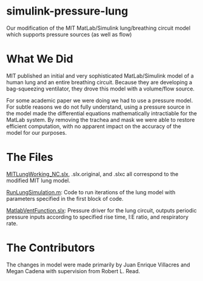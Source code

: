 # simulink-pressure-lung
Our modification of the MIT MatLab/Simulink lung/breathing circuit model which supports pressure sources (as well as flow)

# What We Did

MIT published an initial and very sophisticated MatLab/Simulink model of a human lung and an entire breathing circuit. Because they are developing a bag-squeezing ventilator, they drove this model with a volume/flow source.

For some academic paper we were doing we had to use a pressure model.  For subtle reasons we do not fully understand, using a pressure source in the 
model made the differential equations mathematically intractiable for the MatLab system. By removing the trachea and mask we were able to restore
efficient computation, with no apparent impact on the accuracy of the model for our purposes.


# The Files

[MITLungWorking_NC.slx](https://github.com/PubInv/simulink-pressure-lung/blob/master/model/Lung%20Sim%20PVC/MITLungWorking_NC.slx), .slx.original, and .slxc all correspond to the modified MIT lung model. 

[RunLungSimulation.m](https://github.com/PubInv/simulink-pressure-lung/blob/master/model/Lung%20Sim%20PVC/RunLungSimulation.m): Code to run iterations of the lung model with parameters specified in the first block of code.

[MatlabVentFunction.slx](https://github.com/PubInv/simulink-pressure-lung/blob/master/model/Lung%20Sim%20PVC/MatlabVentFunction.slx): Pressure driver for the lung circuit, outputs periodic pressure inputs according to specified rise time, I:E ratio, and respiratory rate.

# The Contributors

The changes in model were made primarily by Juan Enrique Villacres and Megan Cadena with supervision from Robert L. Read.


